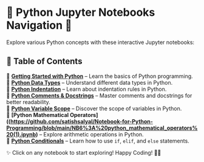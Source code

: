 # 📘 Python Jupyter Notebooks Navigation 🚀  

Explore various Python concepts with these interactive Jupyter notebooks:  

## 📂 Table of Contents  

🔹 **[Getting Started with Python](https://github.com/satishsalyal/Notebook-for-Python-Programming/blob/main/NB1%3A%20getting_started_with_python_complete.ipynb)** – Learn the basics of Python programming.  
🔹 **[Python Data Types](https://github.com/satishsalyal/Notebook-for-Python-Programming/blob/main/NB2%3A%20python_data_types.ipynb)** – Understand different data types in Python.  
🔹 **[Python Indentation](https://github.com/satishsalyal/Notebook-for-Python-Programming/blob/main/NB3%3A%20python_indentation.ipynb)** – Learn about indentation rules in Python.  
🔹 **[Python Comments & Docstrings](https://github.com/satishsalyal/Notebook-for-Python-Programming/blob/main/NB4%3A%20python_comments_and_docstrings.ipynb)** – Master comments and docstrings for better readability.  
🔹 **[Python Variable Scope](https://github.com/satishsalyal/Notebook-for-Python-Programming/blob/main/NB5%3A%20python_variable_scope.ipynb)** – Discover the scope of variables in Python.  
🔹 **[Python Mathematical Operators]((https://github.com/satishsalyal/Notebook-for-Python-Programming/blob/main/NB6%3A%20python_mathematical_operators%20(1).ipynb)** – Explore arithmetic operations in Python.  
🔹 **[Python Conditionals](https://github.com/satishsalyal/Notebook-for-Python-Programming/blob/main/NB7%3A%20python_conditionals.ipynb)** – Learn how to use `if`, `elif`, and `else` statements.  

✨ Click on any notebook to start exploring! Happy Coding! 🐍💡  
